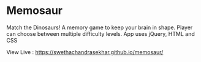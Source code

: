 # Memosaur

Match the Dinosaurs! A memory game to keep your brain in shape. Player can choose between multiple difficulty levels.
App uses jQuery, HTML and CSS

View Live : https://swethachandrasekhar.github.io/memosaur/
